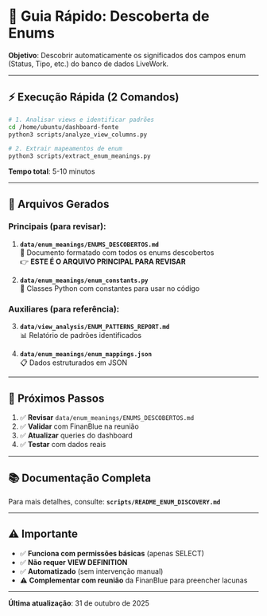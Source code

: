# 🚀 Guia Rápido: Descoberta de Enums

**Objetivo**: Descobrir automaticamente os significados dos campos enum (Status, Tipo, etc.) do banco de dados LiveWork.

---

## ⚡ Execução Rápida (2 Comandos)

```bash
# 1. Analisar views e identificar padrões
cd /home/ubuntu/dashboard-fonte
python3 scripts/analyze_view_columns.py

# 2. Extrair mapeamentos de enum
python3 scripts/extract_enum_meanings.py
```

**Tempo total**: 5-10 minutos

---

## 📂 Arquivos Gerados

### Principais (para revisar):

1. **`data/enum_meanings/ENUMS_DESCOBERTOS.md`**  
   📄 Documento formatado com todos os enums descobertos  
   👉 **ESTE É O ARQUIVO PRINCIPAL PARA REVISAR**

2. **`data/enum_meanings/enum_constants.py`**  
   🐍 Classes Python com constantes para usar no código

### Auxiliares (para referência):

3. **`data/view_analysis/ENUM_PATTERNS_REPORT.md`**  
   📊 Relatório de padrões identificados

4. **`data/enum_meanings/enum_mappings.json`**  
   📋 Dados estruturados em JSON

---

## 🎯 Próximos Passos

1. ✅ **Revisar** `data/enum_meanings/ENUMS_DESCOBERTOS.md`
2. ✅ **Validar** com FinanBlue na reunião
3. ✅ **Atualizar** queries do dashboard
4. ✅ **Testar** com dados reais

---

## 📚 Documentação Completa

Para mais detalhes, consulte: **`scripts/README_ENUM_DISCOVERY.md`**

---

## ⚠️ Importante

- ✅ **Funciona com permissões básicas** (apenas SELECT)
- ✅ **Não requer VIEW DEFINITION**
- ✅ **Automatizado** (sem intervenção manual)
- ⚠️ **Complementar com reunião** da FinanBlue para preencher lacunas

---

**Última atualização**: 31 de outubro de 2025

